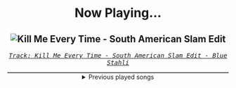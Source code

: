 <div align="center"> 
<h1>Now Playing...</h1>

![Kill Me Every Time - South American Slam Edit](https://i.scdn.co/image/ab67616d00001e0291d5ae5383258e694d6a43d6)
--
_<samp><a href="https://open.spotify.com/track/28Q4Lta6SegsOwnmujUIxL">Track: Kill Me Every Time - South American Slam Edit - Blue Stahli</a></samp>_

<div style="border: 1px #4B5054 solid"></div>
<details>
  <summary>
    Previous played songs
  </summary>
  <table>
    <thead>
      <tr>
        <th>
          Artist
        </th>
        <th>
          Song
        </th>
        <th>
          Link
        </th>
      </tr>
    </thead>
    <tbody>
      <tr><td>Blue Stahli</td><td>Kill Me Every Time - South American Slam Edit</td><td><a href="https://open.spotify.com/track/28Q4Lta6SegsOwnmujUIxL">https://open.spotify.com/track/28Q4Lta6SegsOwnmujUIxL</a></td></tr><tr><td>Celldweller</td><td>Pursuit of the Hunted</td><td><a href="https://open.spotify.com/track/1anPnB9s8QhdZDv3C330uD">https://open.spotify.com/track/1anPnB9s8QhdZDv3C330uD</a></td></tr><tr><td>Werewolves</td><td>Destroyer of Worlds</td><td><a href="https://open.spotify.com/track/3ZG6gx9PcURZutRXYYEEgI">https://open.spotify.com/track/3ZG6gx9PcURZutRXYYEEgI</a></td></tr><tr><td>Caskets</td><td>Believe</td><td><a href="https://open.spotify.com/track/1XckAV94cXSzpKSRjFc6eY">https://open.spotify.com/track/1XckAV94cXSzpKSRjFc6eY</a></td></tr><tr><td>SiM</td><td>RED</td><td><a href="https://open.spotify.com/track/66Rl6HThnoHCRRVCUbslIG">https://open.spotify.com/track/66Rl6HThnoHCRRVCUbslIG</a></td></tr><tr><td>Jonathan Young</td><td>Fight the Tide</td><td><a href="https://open.spotify.com/track/7x1BkDkUOi6qHeptyZBOaE">https://open.spotify.com/track/7x1BkDkUOi6qHeptyZBOaE</a></td></tr><tr><td>The Shredderz</td><td>Destiny Calling</td><td><a href="https://open.spotify.com/track/7jCLoKGy69nWrf2Poepcyv">https://open.spotify.com/track/7jCLoKGy69nWrf2Poepcyv</a></td></tr><tr><td>KEN Mode</td><td>He Was a Good Man, He Was a Taxpayer</td><td><a href="https://open.spotify.com/track/3doMKklOpBPLGBNHOhZO70">https://open.spotify.com/track/3doMKklOpBPLGBNHOhZO70</a></td></tr><tr><td>OOMPH!</td><td>Wem die Stunde schlägt</td><td><a href="https://open.spotify.com/track/4MJfi5AdlPij5tozFDpeQk">https://open.spotify.com/track/4MJfi5AdlPij5tozFDpeQk</a></td></tr><tr><td>Thy Art Is Murder</td><td>Keres</td><td><a href="https://open.spotify.com/track/3OZopVlrXlZzhy9Inwin9C">https://open.spotify.com/track/3OZopVlrXlZzhy9Inwin9C</a></td></tr><tr><td>Of Virtue</td><td>Cut Me Open</td><td><a href="https://open.spotify.com/track/0XrjH7Y2BBPCV58EnrcUPS">https://open.spotify.com/track/0XrjH7Y2BBPCV58EnrcUPS</a></td></tr><tr><td>Of Virtue</td><td>Sober</td><td><a href="https://open.spotify.com/track/4GiFjoaYXkOcN2Y4Gq7PUa">https://open.spotify.com/track/4GiFjoaYXkOcN2Y4Gq7PUa</a></td></tr><tr><td>Drowning Pool</td><td>One Finger and a Fist</td><td><a href="https://open.spotify.com/track/6PdEKf8CyyZfrFAGFi37gb">https://open.spotify.com/track/6PdEKf8CyyZfrFAGFi37gb</a></td></tr><tr><td>VRSTY</td><td>The Plug</td><td><a href="https://open.spotify.com/track/5zfEg49hizBker920QZdJ8">https://open.spotify.com/track/5zfEg49hizBker920QZdJ8</a></td></tr><tr><td>Blackbriar</td><td>Cicada</td><td><a href="https://open.spotify.com/track/28Npl9mDDanrITQV8NNe2A">https://open.spotify.com/track/28Npl9mDDanrITQV8NNe2A</a></td></tr><tr><td>Crystal Lake</td><td>Rebirth</td><td><a href="https://open.spotify.com/track/0JjaBtJv5jHQG5pQlEAhPa">https://open.spotify.com/track/0JjaBtJv5jHQG5pQlEAhPa</a></td></tr><tr><td>Of Virtue</td><td>Cut Me Open</td><td><a href="https://open.spotify.com/track/0XrjH7Y2BBPCV58EnrcUPS">https://open.spotify.com/track/0XrjH7Y2BBPCV58EnrcUPS</a></td></tr><tr><td>Of Virtue</td><td>Cut Me Open</td><td><a href="https://open.spotify.com/track/0XrjH7Y2BBPCV58EnrcUPS">https://open.spotify.com/track/0XrjH7Y2BBPCV58EnrcUPS</a></td></tr><tr><td>Of Virtue</td><td>Cut Me Open</td><td><a href="https://open.spotify.com/track/0XrjH7Y2BBPCV58EnrcUPS">https://open.spotify.com/track/0XrjH7Y2BBPCV58EnrcUPS</a></td></tr><tr><td>Blackbriar</td><td>Cicada</td><td><a href="https://open.spotify.com/track/28Npl9mDDanrITQV8NNe2A">https://open.spotify.com/track/28Npl9mDDanrITQV8NNe2A</a></td></tr>
    </tbody>
  </table>
</details>

</div>
